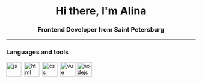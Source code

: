 <div id="header" align="center">
    <h1>Hi there, I'm  Alina </h1>
    <h3>Frontend Developer from Saint Petersburg</h3>
</div>

---
### Languages and tools

 <img src="https://cdn.jsdelivr.net/gh/devicons/devicon/icons/javascript/javascript-original.svg" title="js" width="40" height="40"/>&nbsp;
  <img src="https://cdn.jsdelivr.net/gh/devicons/devicon/icons/html5/html5-original.svg" title="html" width="40" height="40"/>&nbsp;
    <img src="https://cdn.jsdelivr.net/gh/devicons/devicon/icons/css3/css3-original.svg" title="css" width="40" height="40"/>&nbsp;
    <img src="https://cdn.jsdelivr.net/gh/devicons/devicon/icons/vuejs/vuejs-original.svg" title="vue" width="40" height="40"/>
    <img src="https://cdn.jsdelivr.net/gh/devicons/devicon/icons/nodejs/nodejs-original.svg" title="nodejs" width="40" height="40"/>

